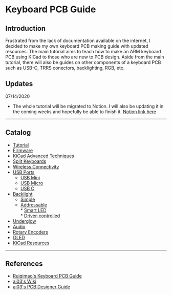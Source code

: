 # Keyboard PCB Guide <!-- omit in toc -->

## Introduction <!-- omit in toc -->

Frustrated from the lack of documentation available on the internet, I decided to make my own keyboard PCB making guide with updated resources. The main tutorial aims to teach how to make an ARM keyboard PCB using KiCad to those who are new to PCB design. Aside from the main tutorial, there will also be guides on other components of a keyboard PCB such as USB-C, TRRS conectors, backlighting, RGB, etc.

## Updates <!-- omit in toc -->

07/14/2020

- The whole tutorial will be migrated to Notion. I will also be updating it in the coming weeks and hopefully be able to finish it. [Notion link here](https://www.notion.so/Peioris-Boards-8286e5c43ad449a3bff70127d2f2dbbb)

---

## Catalog

* [Tutorial](https://github.com/coarse/Modern-Keyboard-PCB-Guide/blob/master/Tutorial.md)  
* [Firmware](https://github.com/coarse/Modern-Keyboard-PCB-Guide/blob/master/Firmware.md)  
* [KiCad Advanced Techniques](https://github.com/coarse/Modern-Keyboard-PCB-Guide/blob/master/KiCad-Advanced.md)  
* [Split Keyboards](https://github.com/coarse/Modern-Keyboard-PCB-Guide/blob/master/Split.md)  
* [Wireless Connectivity](https://github.com/coarse/Modern-Keyboard-PCB-Guide/blob/master/Wireless.md)  
* [USB Ports](https://github.com/coarse/Modern-Keyboard-PCB-Guide/blob/master/USB/main.md)  
    * [USB Mini](https://github.com/coarse/Modern-Keyboard-PCB-Guide/blob/master/USB/Mini.md)  
    * [USB Micro](https://github.com/coarse/Modern-Keyboard-PCB-Guide/blob/master/USB/Micro.md)  
    * [USB C](https://github.com/coarse/Modern-Keyboard-PCB-Guide/blob/master/USB/C.md)  
* [Backlight](https://github.com/coarse/Modern-Keyboard-PCB-Guide/blob/master/Backlight/Main.md)  
    * [Simple](https://github.com/coarse/Modern-Keyboard-PCB-Guide/blob/master/Backlight/Simple.md)  
    * [Addressable](https://github.com/coarse/Modern-Keyboard-PCB-Guide/blob/master/Addressable.md)  
          * [Smart LED](https://github.com/coarse/Modern-Keyboard-PCB-Guide/blob/master/Addressable.md)  
          * [Driver-controlled](https://github.com/coarse/Modern-Keyboard-PCB-Guide/blob/master/Addressable.md)  
* [Underglow](https://github.com/coarse/Modern-Keyboard-PCB-Guide/blob/master/Underglow.md)  
* [Audio](https://github.com/coarse/Modern-Keyboard-PCB-Guide/blob/master/Audio.md)  
* [Rotary Encoders](https://github.com/coarse/Modern-Keyboard-PCB-Guide/blob/master/Encoders.md)  
* [OLED](https://github.com/coarse/Modern-Keyboard-PCB-Guide/blob/master/OLED.md)  
* [KiCad Resources](https://github.com/coarse/Modern-Keyboard-PCB-Guide/blob/master/Kicad-Resources.md)  

---

## References
  * [Ruiqimao's Keyboard PCB Guide](https://github.com/ruiqimao/keyboard-pcb-guide#schematics)
  * [ai03's Wiki](https://kbwiki.ai03.me/)
  * [ai03's PCB Designer Guide](https://kbwiki.ai03.me/books/pcb-design/chapter/pcb-designer-guide)
